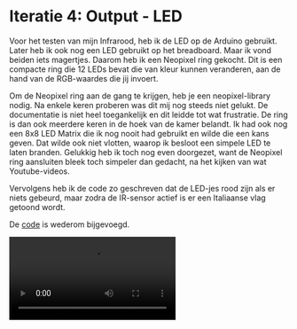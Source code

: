 # Iteratie 4: Output - LED
Voor het testen van mijn Infrarood, heb ik de LED op de Arduino gebruikt. Later heb ik ook nog een LED gebruikt op het breadboard. Maar ik vond beiden iets magertjes. Daarom heb ik een Neopixel ring gekocht. Dit is een compacte ring die 12 LEDs bevat die van kleur kunnen veranderen, aan de hand van de RGB-waardes die jij invoert.

Om de Neopixel ring aan de gang te krijgen, heb je een neopixel-library nodig. Na enkele keren proberen was dit mij nog steeds niet gelukt. De documentatie is niet heel toegankelijk en dit leidde tot wat frustratie. De ring is dan ook meerdere keren in de hoek van de kamer belandt. Ik had ook nog een 8x8 LED Matrix die ik nog nooit had gebruikt en wilde die een kans geven. Dat wilde ook niet vlotten, waarop ik besloot een simpele LED te laten branden. Gelukkig heb ik toch nog even doorgezet, want de Neopixel ring aansluiten bleek toch simpeler dan gedacht, na het kijken van wat Youtube-videos.

Vervolgens heb ik de code zo geschreven dat de LED-jes rood zijn als er niets gebeurd, maar zodra de IR-sensor actief is er een Italiaanse vlag getoond wordt.

De [code](code/neopixelring.ino) is wederom bijgevoegd.

![Neopixel Ring aan het werk](rgb-ring-setup.MOV)